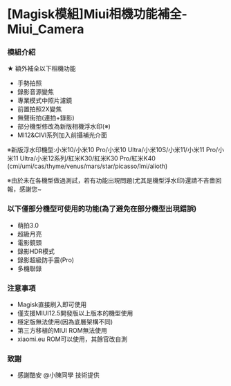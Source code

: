 # [Magisk模組]Miui相機功能補全-Miui_Camera
### 模組介紹
★ 額外補全以下相機功能
- 手勢拍照
- 錄影音源變焦
- 專業模式中照片濾鏡
- 前置拍照2X變焦
- 無聲街拍(連拍+錄影)
- 部分機型修改為新版相機浮水印(※)
- MI12&CIVI系列加入前攝補光介面

※新版浮水印機型:小米10/小米10 Pro/小米10 Ultra/小米10S/小米11/小米11 Pro/小米11 Ultra/小米12系列/紅米K30/紅米K30 Pro/紅米K40
(cmi/umi/cas/thyme/venus/mars/star/picasso/lmi/alioth)

※由於未在各機型做過測試，若有功能出現問題(尤其是機型浮水印)還請不吝嗇回報，感謝您~

### 以下僅部分機型可使用的功能(為了避免在部分機型出現錯誤)
- 萌拍3.0
- 超級月亮
- 電影鏡頭
- 錄影HDR模式
- 錄影超級防手震(Pro)
- 多機聯錄

### 注意事項
- Magisk直接刷入即可使用
- 僅支援MIUI12.5開發版以上版本的機型使用
- 穩定版無法使用(因為底層架構不同)
- 第三方移植的MIUI ROM無法使用
- xiaomi.eu ROM可以使用，其餘官改自測

### 致謝
- 感謝酷安 @小陳同學 技術提供
